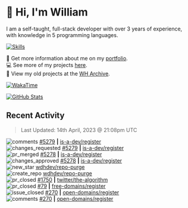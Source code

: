 # 👋 Hi, I'm William
I am a self-taught, full-stack developer with over 3 years of experience, with knowledge in 5 programming languages.

[![Skills](https://skillicons.dev/icons?i=css,cloudflare,discord,bots,docker,express,firebase,git,github,githubactions,html,js,linux,md,mongodb,netlify,nodejs,py,replit,tailwind,ts,vercel,vscode,wordpress,workers)](https://wdh.gg/dev)

🧑 Get more information about me on my [portfolio](https://wdh.gg/dev).
<br>
💻 See more of my projects [here](https://wdh.gg/github-org).
<br>
📁 View my old projects at the [WH Archive](https://wdh.gg/archive).

[![WakaTime](https://wakatime.com/badge/user/817e29c1-e1ac-4adc-936b-37bfa447c165.svg?style=for-the-badge)](https://wdh.gg/wakatime)

[![GitHub Stats](https://github-readme-stats.vercel.app/api?username=williamdavidharrison&theme=algolia&show_icons=true&border_radius=8&count_private=true&include_all_commits=true)](https://wdh.gg/github)

## Recent Activity
<!--RECENT_ACTIVITY:last_update-->
> Last Updated: 14th April, 2023 @ 21:08pm UTC
<!--RECENT_ACTIVITY:last_update_end-->

<!--RECENT_ACTIVITY:start-->
![comments](https://cdn.jsdelivr.net/gh/Readme-Workflows/Readme-Icons@main/icons/octicons/Comment.svg) [#5279](https://github.com/is-a-dev/register/pull/5279#issuecomment-1508355918) **|** [is-a-dev/register](https://github.com/is-a-dev/register)<br>
![changes_requested](https://cdn.jsdelivr.net/gh/Readme-Workflows/Readme-Icons@main/icons/octicons/RequestedChanges.svg) [#5279](https://github.com/is-a-dev/register/pull/5279#pullrequestreview-1385268357) **|** [is-a-dev/register](https://github.com/is-a-dev/register)<br>
![pr_merged](https://cdn.jsdelivr.net/gh/Readme-Workflows/Readme-Icons@main/icons/octicons/PullRequestMerged.svg) [#5278](https://github.com/is-a-dev/register/pull/5278) **|** [is-a-dev/register](https://github.com/is-a-dev/register)<br>
![changes_approved](https://cdn.jsdelivr.net/gh/Readme-Workflows/Readme-Icons@main/icons/octicons/ApprovedChanges.svg) [#5278](https://github.com/is-a-dev/register/pull/5278#pullrequestreview-1385266048) **|** [is-a-dev/register](https://github.com/is-a-dev/register)<br>
![new_star](https://cdn.jsdelivr.net/gh/Readme-Workflows/Readme-Icons@main/icons/octicons/StarredRepositoryYellow.svg) [wdhdev/repo-purge](https://github.com/wdhdev/repo-purge)<br>
![create_repo](https://cdn.jsdelivr.net/gh/Readme-Workflows/Readme-Icons@main/icons/octicons/Repository.svg) [wdhdev/repo-purge](https://github.com/wdhdev/repo-purge)<br>
![pr_closed](https://cdn.jsdelivr.net/gh/Readme-Workflows/Readme-Icons@main/icons/octicons/PullRequestClosed.svg) [#1750](https://github.com/twitter/the-algorithm/pull/1750) **|** [twitter/the-algorithm](https://github.com/twitter/the-algorithm)<br>
![pr_closed](https://cdn.jsdelivr.net/gh/Readme-Workflows/Readme-Icons@main/icons/octicons/PullRequestClosed.svg) [#79](https://github.com/free-domains/register/pull/79) **|** [free-domains/register](https://github.com/free-domains/register)<br>
![issue_closed](https://cdn.jsdelivr.net/gh/Readme-Workflows/Readme-Icons@main/icons/octicons/IssueClosed.svg) [#270](https://github.com/open-domains/register/issues/270) **|** [open-domains/register](https://github.com/open-domains/register)<br>
![comments](https://cdn.jsdelivr.net/gh/Readme-Workflows/Readme-Icons@main/icons/octicons/Comment.svg) [#270](https://github.com/open-domains/register/issues/270#issuecomment-1507762858) **|** [open-domains/register](https://github.com/open-domains/register)<br>
<!--RECENT_ACTIVITY:end-->
